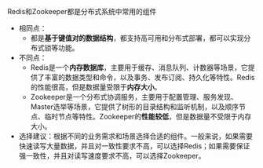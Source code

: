 Redis和Zookeeper都是分布式系统中常用的组件
-   相同点：
	- 都是**基于键值对的数据结构**，都支持高可用和分布式部署，都可以实现分布式锁等功能。
-   不同点：
    -   Redis是一个**内存数据库**，主要用于缓存、消息队列、计数器等场景，它提供了丰富的数据类型和命令，以及事务、发布订阅、持久化等特性。Redis的性能很高，但是数据量受限于**内存大小**。
    -   Zookeeper是一个分布式协调服务，主要用于配置管理、服务发现、Master选举等场景，它提供了树形的目录结构和监听机制，以及顺序节点、临时节点等特性。Zookeeper的**性能较低**，但是数据量不受限于内存大小。
-   选择建议：根据不同的业务需求和场景选择合适的组件。一般来说，如果需要快速读写大量数据，并且对一致性要求不高，可以选择Redis；如果需要保证强一致性，并且对读写速度要求不高，可以选择Zookeeper。